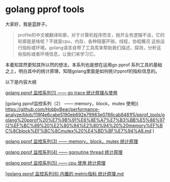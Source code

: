 # golang pprof tools

大家好，我是蓝胖子。

> profile的中文被翻译轮廓，对于计算机程序而言，抛开业务逻辑不谈，它的轮廓是是啥呢？不就是cpu，内存，各种阻塞开销，线程，协程概况 这些运行指标或环境。golang语言自带了工具库来帮助我们描述，探测，分析这些指标或者环境信息，让我们来学习它。

本着知其然更知其所以然的想法，本系列也是想在运用go pprof 系列工具的基础之上，明白其中的统计原理，知晓golang里面是如何统计pprof的指标信息的。

以下是内容大纲

[golang pprof 监控系列(1) —— go trace 统计原理与使用](https://github.com/HobbyBear/performance-analyze/blob/119f4e6cabe5190eb692e79983e0766cab8481f5/pprof_tools/golang%20pprof%20%E7%9B%91%E6%8E%A7%E7%B3%BB%E5%88%97(1)%20%E2%80%94%E2%80%94%20go%20trace%20%E7%BB%9F%E8%AE%A1%E5%8E%9F%E7%90%86%E4%B8%8E%E4%BD%BF%E7%94%A8.md )

[golang pprof监控系列（2） —— memory，block，mutex 使用]( https://github.com/HobbyBear/performance-analyze/blob/119f4e6cabe5190eb692e79983e0766cab8481f5/pprof_tools/golang%20pprof%20%E7%9B%91%E6%8E%A7%E7%B3%BB%E5%88%97(2%EF%BC%89%20%E2%80%94%E2%80%94%20%20memory%EF%BC%8Cblock%EF%BC%8Cmutex%20%E4%BD%BF%E7%94%A8.md )

[golang pprof 监控系列(3) —— memory，block，mutex 统计原理](https://github.com/HobbyBear/performance-analyze/blob/119f4e6cabe5190eb692e79983e0766cab8481f5/pprof_tools/golang%20pprof%20%E7%9B%91%E6%8E%A7%E7%B3%BB%E5%88%97(3)%20%E2%80%94%E2%80%94%20memory%EF%BC%8Cblock%EF%BC%8Cmutex%20%E7%BB%9F%E8%AE%A1%E5%8E%9F%E7%90%86.md)

[golang pprof 监控系列(4) —— goroutine thread 统计原理]( https://github.com/HobbyBear/performance-analyze/blob/119f4e6cabe5190eb692e79983e0766cab8481f5/pprof_tools/golang%20pprof%20%E7%9B%91%E6%8E%A7%E7%B3%BB%E5%88%97(4)%20%E2%80%94%E2%80%94%20goroutine%20thread%20%20%E7%BB%9F%E8%AE%A1%E5%8E%9F%E7%90%86.md) 

[golang pprof 监控系列(5) —— cpu 使用 统计原理]( https://github.com/HobbyBear/performance-analyze/blob/119f4e6cabe5190eb692e79983e0766cab8481f5/pprof_tools/golang%20pprof%20%E7%9B%91%E6%8E%A7%E7%B3%BB%E5%88%97(5)%20%E2%80%94%E2%80%94%20cpu%20%E4%BD%BF%E7%94%A8%20%E7%BB%9F%E8%AE%A1%E5%8E%9F%E7%90%86.md )

[[golang pprof 监控系列(6) 内置的 metric指标 统计原理.md](https://github.com/HobbyBear/performance-analyze/blob/119f4e6cabe5190eb692e79983e0766cab8481f5/pprof_tools/golang%20pprof%20%E7%9B%91%E6%8E%A7%E7%B3%BB%E5%88%97(6)%20%E5%86%85%E7%BD%AE%E7%9A%84%20metric%E6%8C%87%E6%A0%87%20%E7%BB%9F%E8%AE%A1%E5%8E%9F%E7%90%86.md)
